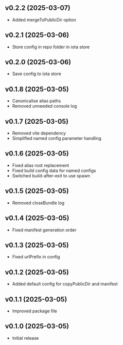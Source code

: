 ## v0.2.2 (2025-03-07)
* Added mergeToPublicDir option

## v0.2.1 (2025-03-06)
* Store config in repo folder in iota store

## v0.2.0 (2025-03-06)
* Save config to iota store

## v0.1.8 (2025-03-05)
* Canonicalise alias paths
* Removed unneeded console log

## v0.1.7 (2025-03-05)
* Removed vite dependency
* Simplified named config parameter handling

## v0.1.6 (2025-03-05)
* Fixed alias root replacement
* Fixed build config data for named configs
* Switched build-after-exit to use spawn

## v0.1.5 (2025-03-05)
* Removed closeBundle log

## v0.1.4 (2025-03-05)
* Fixed manifest generation order

## v0.1.3 (2025-03-05)
* Fixed urlPrefix in config

## v0.1.2 (2025-03-05)
* Added default config for copyPublicDir and manifest

## v0.1.1 (2025-03-05)
* Improved package file

## v0.1.0 (2025-03-05)
* Initial release

